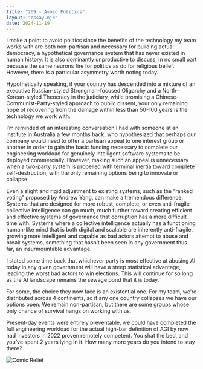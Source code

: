 ```yaml
---
title: "269 - Avoid Politics"
layout: "essay.njk"
date: 2024-11-19
---
```


I make a point to avoid politics since the benefits of the technology my team works with are both non-partisan and necessary for building actual democracy, a hypothetical governance system that has never existed in human history. It is also dominantly unproductive to discuss, in no small part because the same neurons fire for politics as do for religious belief. However, there is a particular asymmetry worth noting today.

Hypothetically speaking, if your country has descended into a mixture of an executive Russian-styled Strongman-focused Oligarchy and a North-Korean-styled Theocracy in the judiciary, while promising a Chinese-Communist-Party-styled approach to public dissent, your only remaining hope of recovering from the damage within less than 50-100 years is the technology we work with.

I’m reminded of an interesting conversation I had with someone at an institute in Australia a few months back, who hypothesized that perhaps our company would need to offer a partisan appeal to one interest group or another in order to gain the basic funding necessary to complete our engineering workload for genuinely intelligent software systems to be deployed commercially. However, making such an appeal is unnecessary when a two-party system is propelled with terminal inertia toward complete self-destruction, with the only remaining options being to innovate or collapse.

Even a slight and rigid adjustment to existing systems, such as the “ranked voting” proposed by Andrew Yang, can make a tremendous difference. Systems that are designed for more robust, complete, or even anti-fragile collective intelligence can go much, much further toward creating efficient and effective systems of governance that corruption has a more difficult time with. Systems where a collective intelligence actually has a functioning human-like mind that is both digital and scalable are inherently anti-fragile, growing more intelligent and capable as bad actors attempt to abuse and break systems, something that hasn’t been seen in any government thus far, an insurmountable advantage.

I stated some time back that whichever party is most effective at abusing AI today in any given government will have a steep statistical advantage, leading the worst bad actors to win elections. This will continue for so long as the AI landscape remains the sewage pond that it is today. 

For some, the choice they now face is an existential one. For my team, we’re distributed across 4 continents, so if any one country collapses we have our options open. We remain non-partisan, but there are some groups whose only chance of survival hangs on working with us. 

Present-day events were entirely preventable, we could have completed the full engineering workload for the actual high-bar definition of AGI by now had investors in 2022 proven remotely competent. You shat the bed, and you’ve spent 2 years lying in it. How many more years do you intend to stay there?

![Comic Relief](https://media.licdn.com/dms/image/v2/D5622AQGEt2q0KGnjfw/feedshare-shrink_800/feedshare-shrink_800/0/1731473714879?e=1736985600&v=beta&t=hrJuzEcNvWuKYoo5EMPCRW4lshy90QofMPnwvn8d-js)